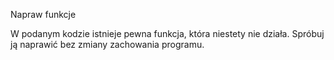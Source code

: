 Napraw funkcje

W podanym kodzie istnieje pewna funkcja, która niestety nie działa. Spróbuj ją naprawić bez zmiany zachowania programu.
